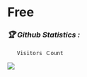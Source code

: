 # Free

<h3><b><i>🏆 Github Statistics :</i></b></h3>

       Visitors Ｃount
 <img src="https://profile-counter.glitch.me/AryanHack907/count.svg" />
</p>
